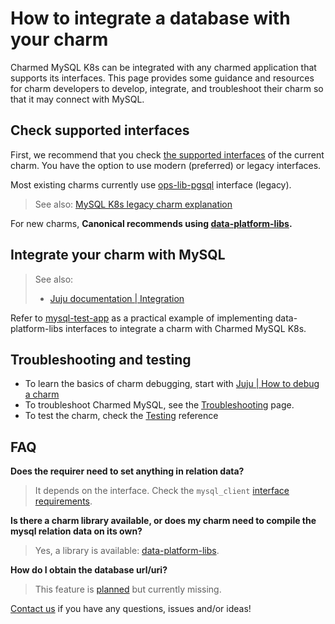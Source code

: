 # How to integrate a database with your charm

Charmed MySQL K8s can be integrated with any charmed application that supports its interfaces. This page provides some guidance and resources for charm developers to develop, integrate, and troubleshoot their charm so that it may connect with MySQL.


## Check supported interfaces

First, we recommend that you check [the supported interfaces](/explanation/interfaces-and-endpoints) of the current charm. You have the option to use modern (preferred) or legacy interfaces. 

Most existing charms currently use [ops-lib-pgsql](https://github.com/canonical/ops-lib-pgsql) interface (legacy). 
> See also: [MySQL K8s legacy charm explanation](/explanation/legacy-charm)

 For new charms, **Canonical recommends using [data-platform-libs](https://github.com/canonical/data-platform-libs).**

## Integrate your charm with MySQL

> See also: 
> * [Juju documentation | Integration](https://documentation.ubuntu.com/juju/3.6/reference/relation/)

Refer to [mysql-test-app](https://github.com/canonical/mysql-test-app) as a practical example of implementing data-platform-libs interfaces to integrate a charm with Charmed MySQL K8s.

## Troubleshooting and testing
* To learn the basics of charm debugging, start with [Juju | How to debug a charm](https://juju.is/docs/sdk/debug-a-charm)
* To troubleshoot Charmed MySQL, see the [Troubleshooting](/reference/troubleshooting) page.
* To test the charm, check the [Testing](/reference/software-testing) reference

## FAQ
**Does the requirer need to set anything in relation data?**
> It depends on the interface. Check the `mysql_client` [interface requirements](https://github.com/canonical/charm-relation-interfaces/blob/main/interfaces/mysql_client/v0/README.md).

**Is there a charm library available, or does my charm need to compile the mysql relation data on its own?**
> Yes, a library is available: [data-platform-libs](https://github.com/canonical/data-platform-libs).

**How do I obtain the database url/uri?**
>This feature is [planned](https://warthogs.atlassian.net/browse/DPE-2278) but currently missing.

[Contact us](/reference/contacts) if you have any questions, issues and/or ideas!

